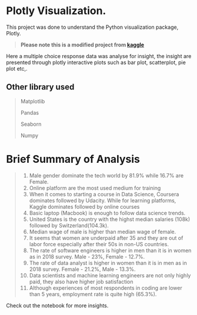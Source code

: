 # Plotly Visualization.

This project was done to understand the Python visualization package, Plotly.

> **Please note this is a modified project from [kaggle](https://www.kaggle.com/code/hakkisimsek/plotly-tutorial-1)**

Here a multiple choice response data was analyse for insight, the insight are presented through plotly interactive plots such as bar plot, scatterplot, pie plot etc,.

## Other library used 
> Matplotlib
>
>Pandas
>
>Seaborn
>
>Numpy

# Brief Summary of Analysis
>1. Male gender dominate the tech world by 81.9% while 16.7% are Female.
>2. Online platform are the most used medium for training
>3. When it comes to starting a course in Data  Science, Coursera dominates followed by Udacity. While for learning platforms, Kaggle dominates followed by online courses
>4. Basic laptop (Macbook) is enough to follow data science trends.
>5. United States is the country with the highst median salaries (108k) followed by Switzerland(104.3k).
>6. Median wage of male is higher than median wage of female.
>7. It seems that women are underpaid after 35 and they are out of labor force especially after their 50s in non-US countries.
>8. The rate of software engineers is higher in men than it is in women as in 2018 survey. Male - 23%, Female - 12.7%.
>9. The rate of data analyst is higher in women than it is in men as in 2018 survey. Female - 21.2%, Male - 13.3%.
>10. Data scientists and machine learning engineers are not only highly paid, they also have higher job satisfaction
>11. Although experiences of most respondents in coding are lower than 5 years, employment rate is quite high (65.3%).

Check out the notebook for more insights.